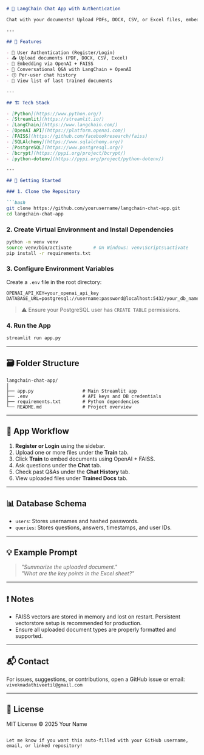 ```markdown
# 📄 LangChain Chat App with Authentication

Chat with your documents! Upload PDFs, DOCX, CSV, or Excel files, embed them using OpenAI + FAISS, and interact with them using a LangChain-powered chatbot. This app is built with Streamlit and supports user authentication and chat history logging in PostgreSQL.

---

## 🧰 Features

- 🔐 User Authentication (Register/Login)
- 📤 Upload documents (PDF, DOCX, CSV, Excel)
- 🧠 Embedding via OpenAI + FAISS
- 💬 Conversational Q&A with LangChain + OpenAI
- 🕓 Per-user chat history
- 📁 View list of last trained documents

---

## 🏗️ Tech Stack

- [Python](https://www.python.org/)
- [Streamlit](https://streamlit.io/)
- [LangChain](https://www.langchain.com/)
- [OpenAI API](https://platform.openai.com/)
- [FAISS](https://github.com/facebookresearch/faiss)
- [SQLAlchemy](https://www.sqlalchemy.org/)
- [PostgreSQL](https://www.postgresql.org/)
- [bcrypt](https://pypi.org/project/bcrypt/)
- [python-dotenv](https://pypi.org/project/python-dotenv/)

---

## 🚀 Getting Started

### 1. Clone the Repository

```bash
git clone https://github.com/yourusername/langchain-chat-app.git
cd langchain-chat-app
```

### 2. Create Virtual Environment and Install Dependencies

```bash
python -m venv venv
source venv/bin/activate        # On Windows: venv\Scripts\activate
pip install -r requirements.txt
```

### 3. Configure Environment Variables

Create a `.env` file in the root directory:

```
OPENAI_API_KEY=your_openai_api_key
DATABASE_URL=postgresql://username:password@localhost:5432/your_db_name
```

> ⚠️ Ensure your PostgreSQL user has `CREATE TABLE` permissions.

### 4. Run the App

```bash
streamlit run app.py
```

---

## 🗃️ Folder Structure

```
langchain-chat-app/
│
├── app.py                  # Main Streamlit app
├── .env                    # API keys and DB credentials
├── requirements.txt        # Python dependencies
└── README.md               # Project overview
```

---

## 🧪 App Workflow

1. **Register or Login** using the sidebar.
2. Upload one or more files under the **Train** tab.
3. Click **Train** to embed documents using OpenAI + FAISS.
4. Ask questions under the **Chat** tab.
5. Check past Q&As under the **Chat History** tab.
6. View uploaded files under **Trained Docs** tab.

---

## 📊 Database Schema

- `users`: Stores usernames and hashed passwords.
- `queries`: Stores questions, answers, timestamps, and user IDs.

---

## 💡 Example Prompt

> _"Summarize the uploaded document."_  
> _"What are the key points in the Excel sheet?"_

---

## ❗ Notes

- FAISS vectors are stored in memory and lost on restart. Persistent vectorstore setup is recommended for production.
- Ensure all uploaded document types are properly formatted and supported.

---

## 📬 Contact

For issues, suggestions, or contributions, open a GitHub issue or email: `vivekmadathiveetil@gmail.com`

---

## 📝 License

MIT License © 2025 Your Name
```

Let me know if you want this auto-filled with your GitHub username, email, or linked repository!
